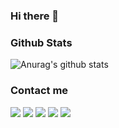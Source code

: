 ### Hi there 👋

### Github Stats
![Anurag's github stats](https://github-readme-stats.vercel.app/api?username=kklmfir&show_icons=true&theme=radical)<br>

### Contact me
[![](https://img.shields.io/badge/Facebook-blue?logo=Facebook&logoColor=blue&labelColor=white)](https://m.facebook.com/Almfarka70)
[![](https://img.shields.io/reddit/user-karma/link/kklmfir?color=white&label=reddit&logo=reddit&style=social)](http://reddit.com/u/kklmfir)
[![](https://img.shields.io/badge/Telegram-blue?logo=Telegram&logoColor=blue&labelColor=white)](https://t.me/kklmfir)
[![](https://img.shields.io/badge/Channel-blue?logo=Telegram&logoColor=blue&labelColor=white)](https://t.me/T3l3grannIn9p0lurrr)
[![](https://img.shields.io/badge/Channel-blue?logo=Telegram&logoColor=blue&labelColor=white)](https://t.me/Ch4nn3lNPC)

<!--
**Kklmfir/Kklmfir** is a ✨ _special_ ✨ repository because its `README.md` (this file) appears on your GitHub profile.

Here are some ideas to get you started:

- 🔭 I’m currently working on ...
- 🌱 I’m currently learning ...
- 👯 I’m looking to collaborate on ...
- 🤔 I’m looking for help with ...
- 💬 Ask me about ...
- 📫 How to reach me: ...
- 😄 Pronouns: ...
- ⚡ Fun fact: ...
-->
